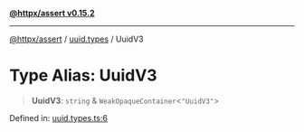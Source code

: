 [**@httpx/assert v0.15.2**](../../README.md)

***

[@httpx/assert](../../README.md) / [uuid.types](../README.md) / UuidV3

# Type Alias: UuidV3

> **UuidV3**: `string` & `WeakOpaqueContainer`\<`"UuidV3"`\>

Defined in: [uuid.types.ts:6](https://github.com/belgattitude/httpx/blob/d975bb2c60098569db690fb567053dfa3514ae29/packages/assert/src/uuid.types.ts#L6)

